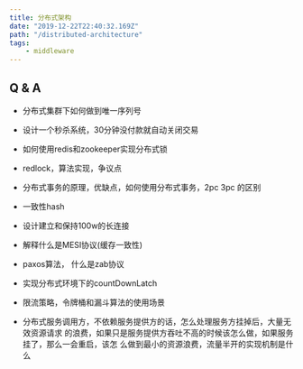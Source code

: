 ```yaml
---
title: 分布式架构
date: "2019-12-22T22:40:32.169Z"
path: "/distributed-architecture"
tags:
    - middleware
---
```


## Q & A

* 分布式集群下如何做到唯一序列号
* 设计一个秒杀系统，30分钟没付款就自动关闭交易
* 如何使用redis和zookeeper实现分布式锁
* redlock，算法实现，争议点
* 分布式事务的原理，优缺点，如何使用分布式事务，2pc 3pc 的区别
* 一致性hash
* 设计建立和保持100w的长连接
* 解释什么是MESI协议(缓存一致性)
* paxos算法， 什么是zab协议
* 实现分布式环境下的countDownLatch

* 限流策略，令牌桶和漏斗算法的使用场景
* 分布式服务调用方，不依赖服务提供方的话，怎么处理服务方挂掉后，大量无效资源请求
  的浪费，如果只是服务提供方吞吐不高的时候该怎么做，如果服务挂了，那么一会重启，该怎
  么做到最小的资源浪费，流量半开的实现机制是什么